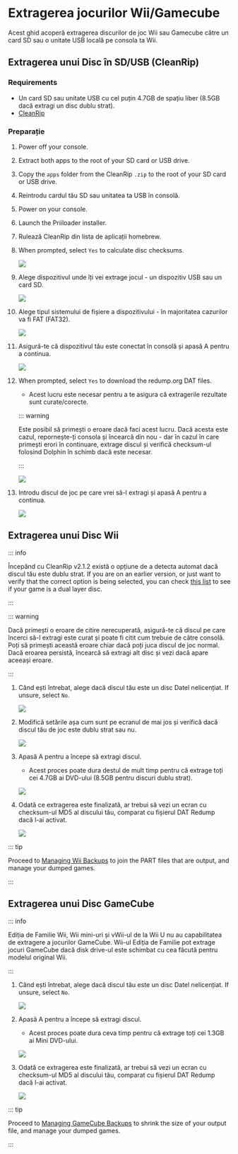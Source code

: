 # Extragerea jocurilor Wii/Gamecube

Acest ghid acoperă extragerea discurilor de joc Wii sau Gamecube către un card SD sau o unitate USB locală pe consola ta Wii.

## Extragerea unui Disc în SD/USB (CleanRip)

### Requirements

- Un card SD sau unitate USB cu cel puțin 4.7GB de spațiu liber (8.5GB dacă extragi un disc dublu strat).
- [CleanRip](https://oscwii.org/library/app/cleanrip)

### Preparație

1. Power off your console.

2. Extract both apps to the root of your SD card or USB drive.

3. Copy the `apps` folder from the CleanRip `.zip` to the root of your SD card or USB drive.

4. Reintrodu cardul tău SD sau unitatea ta USB în consolă.

5. Power on your console.

6. Launch the Priiloader installer.

7. Rulează CleanRip din lista de aplicații homebrew.

8. When prompted, select `Yes` to calculate disc checksums.

    ![](/images/homebrew/CleanRip/checksum.png)

9. Alege dispozitivul unde îți vei extrage jocul - un dispozitiv USB sau un card SD.

    ![](/images/homebrew/CleanRip/device.png)

10. Alege tipul sistemului de fișiere a dispozitivului - în majoritatea cazurilor va fi FAT (FAT32).

    ![](/images/homebrew/CleanRip/filesystem.png)

11. Asigură-te că dispozitivul tău este conectat în consolă și apasă A pentru a continua.

    ![](/images/homebrew/CleanRip/insertdevice.png)

12. When prompted, select `Yes` to download the redump.org DAT files.

    - Acest lucru este necesar pentru a te asigura că extragerile rezultate sunt curate/corecte.

    ::: warning

    Este posibil să primești o eroare dacă faci acest lucru. Dacă acesta este cazul, repornește-ți consola și încearcă din nou - dar în cazul în care primești erori în continuare, extrage discul și verifică checksum-ul folosind Dolphin în schimb dacă este necesar.

    :::

    ![](/images/homebrew/CleanRip/redump.png)

13. Introdu discul de joc pe care vrei să-l extragi și apasă A pentru a continua.

    ![](/images/homebrew/CleanRip/insertdisc.png)

## Extragerea unui Disc Wii

::: info

Începând cu CleanRip v2.1.2 există o opțiune de a detecta automat dacă discul tău este dublu strat. If you are on an earlier version, or just want to verify that the correct option is being selected, you can check [this list](https://wiki.dolphin-emu.org/index.php?title=Category:Dual_Layer_Disc_games) to see if your game is a dual layer disc.

:::

::: warning

Dacă primești o eroare de citire nerecuperată, asigură-te că discul pe care încerci să-l extragi este curat și poate fi citit cum trebuie de către consolă. Poți să primești această eroare chiar dacă poți juca discul de joc normal. Dacă eroarea persistă, încearcă să extragi alt disc și vezi dacă apare aceeași eroare.

:::

1. Când ești întrebat, alege dacă discul tău este un disc Datel nelicențiat. If unsure, select `No`.

    ![](/images/homebrew/CleanRip/dateldisc.png)

2. Modifică setările așa cum sunt pe ecranul de mai jos și verifică dacă discul tău de joc este dublu strat sau nu.

    ![](/images/homebrew/CleanRip/wiisettings.png)

3. Apasă A pentru a începe să extragi discul.

    - Acest proces poate dura destul de mult timp pentru că extrage toți cei 4.7GB ai DVD-ului (8.5GB pentru discuri dublu strat).

    ![](/images/homebrew/CleanRip/wiiprogress.png)

4. Odată ce extragerea este finalizată, ar trebui să vezi un ecran cu checksum-ul MD5 al discului tău, comparat cu fișierul DAT Redump dacă l-ai activat.

    ![](/images/homebrew/CleanRip/wiidumpcomplete.png)

::: tip

Proceed to [Managing Wii Backups](wii-backups) to join the PART files that are output, and manage your dumped games.

:::

## Extragerea unui Disc GameCube

::: info

Ediția de Familie Wii, Wii mini-uri și vWii-ul de la Wii U nu au capabilitatea de extragere a jocurilor GameCube. Wii-ul Ediția de Familie pot extrage jocuri GameCube dacă disk drive-ul este schimbat cu cea făcută pentru modelul original Wii.

:::

1. Când ești întrebat, alege dacă discul tău este un disc Datel nelicențiat. If unsure, select `No`.

    ![](/images/homebrew/CleanRip/dateldisc.png)

2. Apasă A pentru a începe să extragi discul.

    - Acest proces poate dura ceva timp pentru că extrage toți cei 1.3GB ai Mini DVD-ului.

    ![](/images/homebrew/CleanRip/gcprogress.png)

3. Odată ce extragerea este finalizată, ar trebui să vezi un ecran cu checksum-ul MD5 al discului tău, comparat cu fișierul DAT Redump dacă l-ai activat.

    ![](/images/homebrew/CleanRip/gcdumpcomplete.png)

::: tip

Proceed to [Managing GameCube Backups](gc-backups) to shrink the size of your output file, and manage your dumped games.

:::
